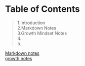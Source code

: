 # Table of Contents
 >1.Introduction <br>
 >2.Markdown Notes<br>
 >3.Growth Mindset Notes<br>
 >4.<br>
 >5.<br>

 













[Markdown notes](project\code102\reading-notes\Markdown.md)<br>
[growth notes](project\code102\reading-notes\growth-notes.md) 